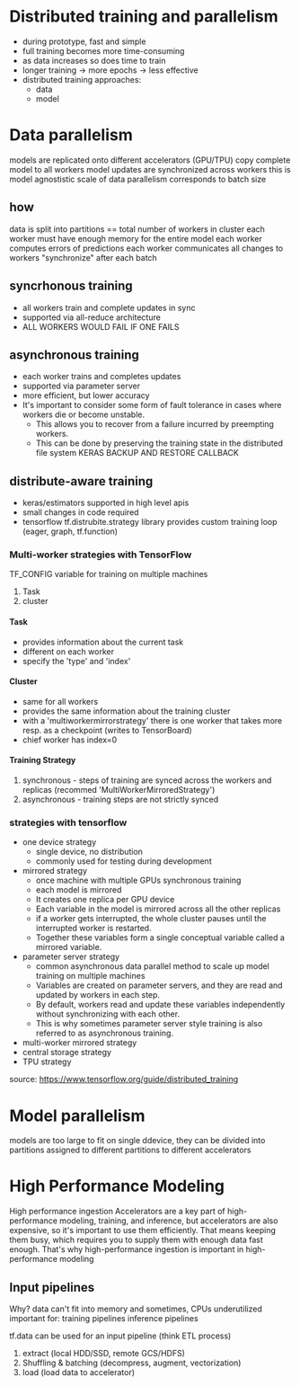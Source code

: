 # Distributed training and parallelism

- during prototype, fast and simple
- full training becomes more time-consuming
- as data increases so does time to train
- longer training -> more epochs -> less effective
- distributed training approaches:
    - data
    - model
    
# Data parallelism
models are replicated onto different accelerators (GPU/TPU)
copy complete model to all workers
model updates are synchronized across workers
this is model agnostistic
scale of data parallelism corresponds to batch size

## how
data is split into partitions == total number of workers in cluster
each worker must have enough memory for the entire model
each worker computes errors of predictions
each worker communicates all changes to workers "synchronize" after each batch

## syncrhonous training
- all workers train and complete updates in sync
- supported via all-reduce architecture
- ALL WORKERS WOULD FAIL IF ONE FAILS

## asynchronous training
- each worker trains and completes updates
- supported via parameter server
- more efficient, but lower accuracy
- It's important to consider some form of fault tolerance in cases where workers die or become unstable. 
  - This allows you to recover from a failure incurred by preempting workers. 
  - This can be done by preserving the training state in the distributed file system KERAS BACKUP AND RESTORE CALLBACK

## distribute-aware training
- keras/estimators supported in high level apis
- small changes in code required
- tensorflow tf.distrubite.strategy library provides custom training loop (eager, graph, tf.function)

### Multi-worker strategies with TensorFlow
TF_CONFIG variable for training on multiple machines
1. Task
1. cluster

#### Task
- provides information about the current task
- different on each worker
- specify the 'type' and 'index'

#### Cluster
- same for all workers
- provides the same information about the training cluster
- with a 'multiworkermirrorstrategy' there is one worker that takes more resp. as a checkpoint (writes to TensorBoard)
- chief worker has index=0

#### Training Strategy
1. synchronous - steps of training are synced across the workers and replicas (recommed 'MultiWorkerMirroredStrategy')
1. asynchronous - training steps are not strictly synced

### strategies with tensorflow
- one device strategy
    - single device, no distribution
    - commonly used for testing during development
- mirrored strategy
    - once machine with multiple GPUs synchronous training
    - each model is mirrored
    - It creates one replica per GPU device 
    - Each variable in the model is mirrored across all the other replicas
    - if a worker gets interrupted, the whole cluster pauses until the interrupted worker is restarted.
    - Together these variables form a single conceptual variable called a mirrored variable. 
- parameter server strategy
    - common asynchronous data parallel method to scale up model training on multiple machines
    - Variables are created on parameter servers, and they are read and updated by workers in each step. 
    - By default, workers read and update these variables independently without synchronizing with each other. 
    - This is why sometimes parameter server style training is also referred to as asynchronous training.
- multi-worker mirrored strategy
- central storage strategy
- TPU strategy

source: https://www.tensorflow.org/guide/distributed_training 

# Model parallelism
models are too large to fit on single ddevice, they can be divided into partitions
assigned to different partitions to different accelerators

# High Performance Modeling
High performance ingestion
Accelerators are a key part of high-performance modeling, training, and inference, but accelerators are also expensive, so it's important to use them efficiently. 
That means keeping them busy, which requires you to supply them with enough data fast enough. 
That's why high-performance ingestion is important in high-performance modeling

## Input pipelines
Why? data can't fit into memory and sometimes, CPUs underutilized
important for:
training pipelines
inference pipelines

tf.data can be used for an input pipeline (think ETL process)
1. extract (local HDD/SSD, remote GCS/HDFS)
2. Shuffling & batching (decompress, augment, vectorization)
3. load (load data to accelerator)

